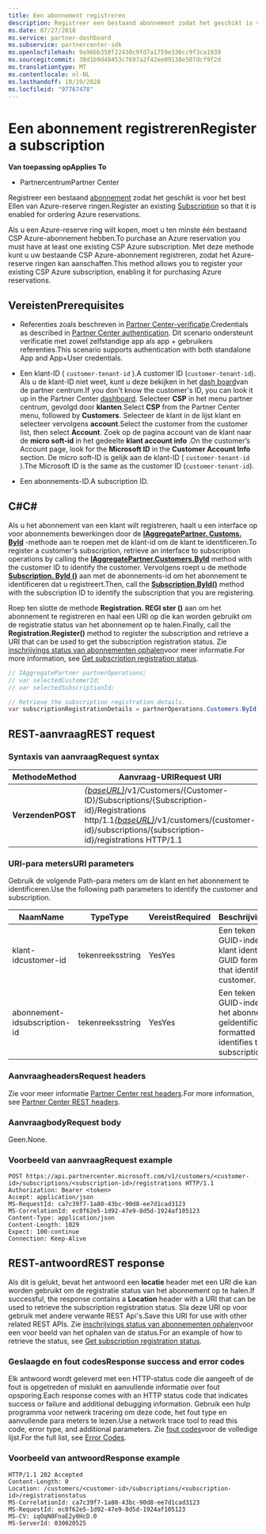 ```yaml
---
title: Een abonnement registreren
description: Registreer een bestaand abonnement zodat het geschikt is voor het best Ellen van Azure-reserve ringen.
ms.date: 07/27/2018
ms.service: partner-dashboard
ms.subservice: partnercenter-sdk
ms.openlocfilehash: 9a96bb350f22430c9fd7a1759e336cc9f3ca1939
ms.sourcegitcommit: 30d1b9d48453c7697a2f42ee09138e507dcf9f2d
ms.translationtype: MT
ms.contentlocale: nl-NL
ms.lasthandoff: 10/19/2020
ms.locfileid: "97767478"
---
```

# <a name="register-a-subscription"></a><span data-ttu-id="19453-103">Een abonnement registreren</span><span class="sxs-lookup"><span data-stu-id="19453-103">Register a subscription</span></span>

<span data-ttu-id="19453-104">**Van toepassing op**</span><span class="sxs-lookup"><span data-stu-id="19453-104">**Applies To**</span></span>

- <span data-ttu-id="19453-105">Partnercentrum</span><span class="sxs-lookup"><span data-stu-id="19453-105">Partner Center</span></span>

<span data-ttu-id="19453-106">Registreer een bestaand [abonnement](subscription-resources.md) zodat het geschikt is voor het best Ellen van Azure-reserve ringen.</span><span class="sxs-lookup"><span data-stu-id="19453-106">Register an existing [Subscription](subscription-resources.md) so that it is enabled for ordering Azure reservations.</span></span>

<span data-ttu-id="19453-107">Als u een Azure-reserve ring wilt kopen, moet u ten minste één bestaand CSP Azure-abonnement hebben.</span><span class="sxs-lookup"><span data-stu-id="19453-107">To purchase an Azure reservation you must have at least one existing CSP Azure subscription.</span></span> <span data-ttu-id="19453-108">Met deze methode kunt u uw bestaande CSP Azure-abonnement registreren, zodat het Azure-reserve ringen kan aanschaffen.</span><span class="sxs-lookup"><span data-stu-id="19453-108">This method allows you to register your existing CSP Azure subscription, enabling it for purchasing Azure reservations.</span></span>

## <a name="prerequisites"></a><span data-ttu-id="19453-109">Vereisten</span><span class="sxs-lookup"><span data-stu-id="19453-109">Prerequisites</span></span>

- <span data-ttu-id="19453-110">Referenties zoals beschreven in [Partner Center-verificatie](partner-center-authentication.md).</span><span class="sxs-lookup"><span data-stu-id="19453-110">Credentials as described in [Partner Center authentication](partner-center-authentication.md).</span></span> <span data-ttu-id="19453-111">Dit scenario ondersteunt verificatie met zowel zelfstandige app als app + gebruikers referenties.</span><span class="sxs-lookup"><span data-stu-id="19453-111">This scenario supports authentication with both standalone App and App+User credentials.</span></span>

- <span data-ttu-id="19453-112">Een klant-ID ( `customer-tenant-id` ).</span><span class="sxs-lookup"><span data-stu-id="19453-112">A customer ID (`customer-tenant-id`).</span></span> <span data-ttu-id="19453-113">Als u de klant-ID niet weet, kunt u deze bekijken in het [dash board](https://partner.microsoft.com/dashboard)van de partner centrum.</span><span class="sxs-lookup"><span data-stu-id="19453-113">If you don't know the customer's ID, you can look it up in the Partner Center [dashboard](https://partner.microsoft.com/dashboard).</span></span> <span data-ttu-id="19453-114">Selecteer **CSP** in het menu partner centrum, gevolgd door **klanten**.</span><span class="sxs-lookup"><span data-stu-id="19453-114">Select **CSP** from the Partner Center menu, followed by **Customers**.</span></span> <span data-ttu-id="19453-115">Selecteer de klant in de lijst klant en selecteer vervolgens **account**.</span><span class="sxs-lookup"><span data-stu-id="19453-115">Select the customer from the customer list, then select **Account**.</span></span> <span data-ttu-id="19453-116">Zoek op de pagina account van de klant naar de **micro soft-id** in het gedeelte **klant account info** .</span><span class="sxs-lookup"><span data-stu-id="19453-116">On the customer’s Account page, look for the **Microsoft ID** in the **Customer Account Info** section.</span></span> <span data-ttu-id="19453-117">De micro soft-ID is gelijk aan de klant-ID ( `customer-tenant-id` ).</span><span class="sxs-lookup"><span data-stu-id="19453-117">The Microsoft ID is the same as the customer ID  (`customer-tenant-id`).</span></span>

- <span data-ttu-id="19453-118">Een abonnements-ID.</span><span class="sxs-lookup"><span data-stu-id="19453-118">A subscription ID.</span></span>

## <a name="c"></a><span data-ttu-id="19453-119">C\#</span><span class="sxs-lookup"><span data-stu-id="19453-119">C\#</span></span>

<span data-ttu-id="19453-120">Als u het abonnement van een klant wilt registreren, haalt u een interface op voor abonnements bewerkingen door de [**IAggregatePartner. Customs. ById**](/dotnet/api/microsoft.store.partnercenter.customers.icustomercollection.byid) -methode aan te roepen met de klant-id om de klant te identificeren.</span><span class="sxs-lookup"><span data-stu-id="19453-120">To register a customer's subscription, retrieve an interface to subscription operations by calling the [**IAggregatePartner.Customers.ById**](/dotnet/api/microsoft.store.partnercenter.customers.icustomercollection.byid) method with the customer ID to identify the customer.</span></span> <span data-ttu-id="19453-121">Vervolgens roept u de methode [**Subscription. ById ()**](/dotnet/api/microsoft.store.partnercenter.subscriptions.isubscriptioncollection.byid) aan met de abonnements-id om het abonnement te identificeren dat u registreert.</span><span class="sxs-lookup"><span data-stu-id="19453-121">Then, call the [**Subscription.ById()**](/dotnet/api/microsoft.store.partnercenter.subscriptions.isubscriptioncollection.byid) method with the subscription ID to identify the subscription that you are registering.</span></span>

<span data-ttu-id="19453-122">Roep ten slotte de methode **Registration. REGI ster ()** aan om het abonnement te registreren en haal een URI op die kan worden gebruikt om de registratie status van het abonnement op te halen.</span><span class="sxs-lookup"><span data-stu-id="19453-122">Finally, call the **Registration.Register()** method to register the subscription and retrieve a URI that can be used to get the subscription registration status.</span></span> <span data-ttu-id="19453-123">Zie [inschrijvings status van abonnementen ophalen](get-subscription-registration-status.md)voor meer informatie.</span><span class="sxs-lookup"><span data-stu-id="19453-123">For more information, see [Get subscription registration status](get-subscription-registration-status.md).</span></span>

``` csharp
// IAggregatePartner partnerOperations;
// var selectedCustomerId;
// var selectedSubscriptionId;

// Retrieve the subscription registration details.
var subscriptionRegistrationDetails = partnerOperations.Customers.ById(selectedCustomerId).Subscriptions.ById(selectedSubscriptionId).Registration.Register();
```

## <a name="rest-request"></a><span data-ttu-id="19453-124">REST-aanvraag</span><span class="sxs-lookup"><span data-stu-id="19453-124">REST request</span></span>

### <a name="request-syntax"></a><span data-ttu-id="19453-125">Syntaxis van aanvraag</span><span class="sxs-lookup"><span data-stu-id="19453-125">Request syntax</span></span>

| <span data-ttu-id="19453-126">Methode</span><span class="sxs-lookup"><span data-stu-id="19453-126">Method</span></span>    | <span data-ttu-id="19453-127">Aanvraag-URI</span><span class="sxs-lookup"><span data-stu-id="19453-127">Request URI</span></span>                                                                                                                        |
|-----------|------------------------------------------------------------------------------------------------------------------------------------|
| <span data-ttu-id="19453-128">**Verzenden**</span><span class="sxs-lookup"><span data-stu-id="19453-128">**POST**</span></span>  | <span data-ttu-id="19453-129">[*{baseURL}*](partner-center-rest-urls.md)/v1/Customers/{Customer-ID}/Subscriptions/{Subscription-id}/Registrations http/1.1</span><span class="sxs-lookup"><span data-stu-id="19453-129">[*{baseURL}*](partner-center-rest-urls.md)/v1/customers/{customer-id}/subscriptions/{subscription-id}/registrations HTTP/1.1</span></span> |

### <a name="uri-parameters"></a><span data-ttu-id="19453-130">URI-para meters</span><span class="sxs-lookup"><span data-stu-id="19453-130">URI parameters</span></span>

<span data-ttu-id="19453-131">Gebruik de volgende Path-para meters om de klant en het abonnement te identificeren.</span><span class="sxs-lookup"><span data-stu-id="19453-131">Use the following path parameters to identify the customer and subscription.</span></span>

| <span data-ttu-id="19453-132">Naam</span><span class="sxs-lookup"><span data-stu-id="19453-132">Name</span></span>                    | <span data-ttu-id="19453-133">Type</span><span class="sxs-lookup"><span data-stu-id="19453-133">Type</span></span>       | <span data-ttu-id="19453-134">Vereist</span><span class="sxs-lookup"><span data-stu-id="19453-134">Required</span></span> | <span data-ttu-id="19453-135">Beschrijving</span><span class="sxs-lookup"><span data-stu-id="19453-135">Description</span></span>                                                   |
|-------------------------|------------|----------|---------------------------------------------------------------|
| <span data-ttu-id="19453-136">klant-id</span><span class="sxs-lookup"><span data-stu-id="19453-136">customer-id</span></span>             | <span data-ttu-id="19453-137">tekenreeks</span><span class="sxs-lookup"><span data-stu-id="19453-137">string</span></span>     | <span data-ttu-id="19453-138">Yes</span><span class="sxs-lookup"><span data-stu-id="19453-138">Yes</span></span>      | <span data-ttu-id="19453-139">Een teken reeks met een GUID-indeling die de klant identificeert.</span><span class="sxs-lookup"><span data-stu-id="19453-139">A GUID formatted string that identifies the customer.</span></span>         |
| <span data-ttu-id="19453-140">abonnement-id</span><span class="sxs-lookup"><span data-stu-id="19453-140">subscription-id</span></span>         | <span data-ttu-id="19453-141">tekenreeks</span><span class="sxs-lookup"><span data-stu-id="19453-141">string</span></span>     | <span data-ttu-id="19453-142">Yes</span><span class="sxs-lookup"><span data-stu-id="19453-142">Yes</span></span>      | <span data-ttu-id="19453-143">Een teken reeks met een GUID-indeling waarmee het abonnement wordt geïdentificeerd.</span><span class="sxs-lookup"><span data-stu-id="19453-143">A GUID formatted string that identifies the subscription.</span></span>     |

### <a name="request-headers"></a><span data-ttu-id="19453-144">Aanvraagheaders</span><span class="sxs-lookup"><span data-stu-id="19453-144">Request headers</span></span>

<span data-ttu-id="19453-145">Zie voor meer informatie [Partner Center rest headers](headers.md).</span><span class="sxs-lookup"><span data-stu-id="19453-145">For more information, see [Partner Center REST headers](headers.md).</span></span>

### <a name="request-body"></a><span data-ttu-id="19453-146">Aanvraagbody</span><span class="sxs-lookup"><span data-stu-id="19453-146">Request body</span></span>

<span data-ttu-id="19453-147">Geen.</span><span class="sxs-lookup"><span data-stu-id="19453-147">None.</span></span>

### <a name="request-example"></a><span data-ttu-id="19453-148">Voorbeeld van aanvraag</span><span class="sxs-lookup"><span data-stu-id="19453-148">Request example</span></span>

```http
POST https://api.partnercenter.microsoft.com/v1/customers/<customer-id>/subscriptions/<subscription-id>/registrations HTTP/1.1
Authorization: Bearer <token>
Accept: application/json
MS-RequestId: ca7c39f7-1a80-43bc-90d8-ee7d1cad3123
MS-CorrelationId: ec8f62e5-1d92-47e9-8d5d-1924af105123
Content-Type: application/json
Content-Length: 1029
Expect: 100-continue
Connection: Keep-Alive
```

## <a name="rest-response"></a><span data-ttu-id="19453-149">REST-antwoord</span><span class="sxs-lookup"><span data-stu-id="19453-149">REST response</span></span>

<span data-ttu-id="19453-150">Als dit is gelukt, bevat het antwoord een **locatie** header met een URI die kan worden gebruikt om de registratie status van het abonnement op te halen.</span><span class="sxs-lookup"><span data-stu-id="19453-150">If successful, the response contains a **Location** header with a URI that can be used to retrieve the subscription registration status.</span></span> <span data-ttu-id="19453-151">Sla deze URI op voor gebruik met andere verwante REST Api's.</span><span class="sxs-lookup"><span data-stu-id="19453-151">Save this URI for use with other related REST APIs.</span></span> <span data-ttu-id="19453-152">Zie [inschrijvings status van abonnementen ophalen](get-subscription-registration-status.md)voor een voor beeld van het ophalen van de status.</span><span class="sxs-lookup"><span data-stu-id="19453-152">For an example of how to retrieve the status, see [Get subscription registration status](get-subscription-registration-status.md).</span></span>

### <a name="response-success-and-error-codes"></a><span data-ttu-id="19453-153">Geslaagde en fout codes</span><span class="sxs-lookup"><span data-stu-id="19453-153">Response success and error codes</span></span>

<span data-ttu-id="19453-154">Elk antwoord wordt geleverd met een HTTP-status code die aangeeft of de fout is opgetreden of mislukt en aanvullende informatie over fout opsporing.</span><span class="sxs-lookup"><span data-stu-id="19453-154">Each response comes with an HTTP status code that indicates success or failure and additional debugging information.</span></span> <span data-ttu-id="19453-155">Gebruik een hulp programma voor netwerk tracering om deze code, het fout type en aanvullende para meters te lezen.</span><span class="sxs-lookup"><span data-stu-id="19453-155">Use a network trace tool to read this code, error type, and additional parameters.</span></span> <span data-ttu-id="19453-156">Zie [fout codes](error-codes.md)voor de volledige lijst.</span><span class="sxs-lookup"><span data-stu-id="19453-156">For the full list, see [Error Codes](error-codes.md).</span></span>

### <a name="response-example"></a><span data-ttu-id="19453-157">Voorbeeld van antwoord</span><span class="sxs-lookup"><span data-stu-id="19453-157">Response example</span></span>

```http
HTTP/1.1 202 Accepted
Content-Length: 0
Location: /customers/<customer-id>/subscriptions/<subscription-id>/registrationstatus
MS-CorrelationId: ca7c39f7-1a80-43bc-90d8-ee7d1cad3123
MS-RequestId: ec8f62e5-1d92-47e9-8d5d-1924af105123
MS-CV: iqOqN0FnaE2y0HcD.0
MS-ServerId: 030020525
```

